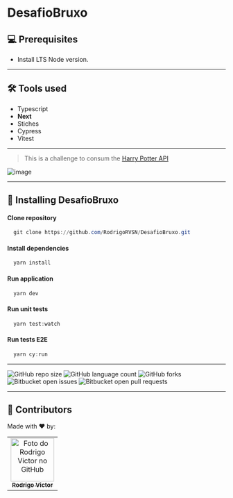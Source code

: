 # DesafioBruxo

## 💻 Prerequisites

- Install LTS Node version.
___

## 🛠 Tools used

- Typescript
- <b>Next</b>
- Stiches
- Cypress
- Vitest

___

> This is a challenge to consum the [Harry Potter API](https://hp-api.onrender.com/api/characters)

![image](https://user-images.githubusercontent.com/75763403/213596225-95bfbfc9-6f1b-4b0c-a833-291a6f30b918.png)

<!--- #################### mudar ferramentas #################### --->

___

## 🚀 Installing DesafioBruxo

#### Clone repository

```powershell
  git clone https://github.com/RodrigoRVSN/DesafioBruxo.git
```

#### Install dependencies

```powershell
  yarn install
```

#### Run application

```powershell
  yarn dev
```

#### Run unit tests

```powershell
  yarn test:watch
```

#### Run tests E2E

```powershell
  yarn cy:run
```

___

<!--- https://shields.io --->

![GitHub repo size](https://img.shields.io/github/repo-size/rodrigorvsn/DesafioBruxo?style=for-the-badge)
![GitHub language count](https://img.shields.io/github/languages/count/rodrigorvsn/DesafioBruxo?style=for-the-badge)
![GitHub forks](https://img.shields.io/github/forks/rodrigorvsn/DesafioBruxo?style=for-the-badge)
![Bitbucket open issues](https://img.shields.io/bitbucket/issues/rodrigorvsn/DesafioBruxo?style=for-the-badge)
![Bitbucket open pull requests](https://img.shields.io/bitbucket/pr-raw/rodrigorvsn/DesafioBruxo?style=for-the-badge)

<!--- #################### mudar badges #################### --->

___

## 🤝 Contributors

Made with ❤️ by:
<table>
  <tbody>
    <tr>
      <td align="center">
        <a href="#">
          <img src="https://github.com/rodrigorvsn.png" width="100px;" alt="Foto do Rodrigo Victor no GitHub"/><br>
          <sub>
            <b>Rodrigo Victor</b>
          </sub>
        </a>
      </td>
    </tr>
  </tbody>
</table>


